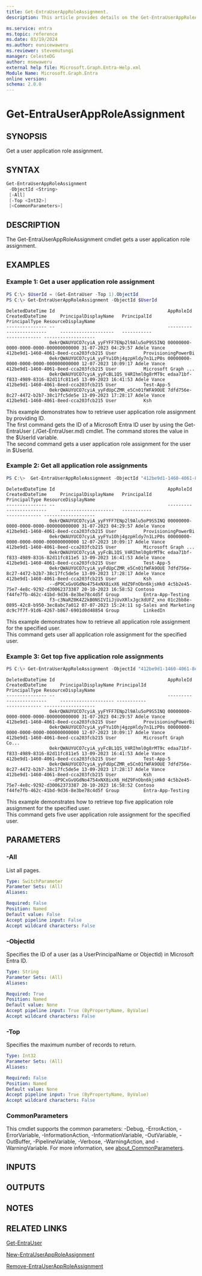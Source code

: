 ```yaml
---
title: Get-EntraUserAppRoleAssignment.
description: This article provides details on the Get-EntraUserAppRoleAssignment command.

ms.service: entra
ms.topic: reference
ms.date: 03/19/2024
ms.author: eunicewaweru
ms.reviewer: stevemutungi
manager: CelesteDG
author: msewaweru
external help file: Microsoft.Graph.Entra-Help.xml
Module Name: Microsoft.Graph.Entra
online version:
schema: 2.0.0
---
```


# Get-EntraUserAppRoleAssignment

## SYNOPSIS
Get a user application role assignment.

## SYNTAX

```powershell
Get-EntraUserAppRoleAssignment
 -ObjectId <String>
 [-All]
 [-Top <Int32>]
 [<CommonParameters>]
```

## DESCRIPTION
The Get-EntraUserAppRoleAssignment cmdlet gets a user application role assignment.

## EXAMPLES

### Example 1: Get a user application role assignment
```powershell
PS C:\> $UserId = (Get-EntraUser -Top 1).ObjectId
PS C:\> Get-EntraUserAppRoleAssignment -ObjectId $UserId
```
```output
DeletedDateTime Id                                          AppRoleId                            CreatedDateTime     PrincipalDisplayName   PrincipalId                          PrincipalType ResourceDisplayName
--------------- --                                          ---------                            ---------------     --------------------   -----------                          ------------- -------------------
                0ekrQWAUYUCO7cyiA_yyFYFF7ENp2l9Alu5oP9S5INQ 00000000-0000-0000-0000-000000000000 31-07-2023 04:29:57 Adele Vance            412be9d1-1460-4061-8eed-cca203fcb215 User          ProvisioningPowerBi
                0ekrQWAUYUCO7cyiA_yyFYu1Ohj4gzpHldy7n1LzP0s 00000000-0000-0000-0000-000000000000 12-07-2023 10:09:17 Adele Vance            412be9d1-1460-4061-8eed-cca203fcb215 User          Microsoft Graph ...
                0ekrQWAUYUCO7cyiA_yyFcBL1QS_V4RIhml0g8rMT9c edaa71bf-f833-4989-8316-82d11fc811e5 13-09-2023 16:41:53 Adele Vance            412be9d1-1460-4061-8eed-cca203fcb215 User          Test-App-5
                0ekrQWAUYUCO7cyiA_yyFdUpCZMR_e5Cn01fWFA9OUE 7dfd756e-8c27-4472-b2b7-38c17fc5de5e 13-09-2023 17:28:17 Adele Vance            412be9d1-1460-4061-8eed-cca203fcb215 User          Ksh
```

This example demonstrates how to retrieve user application role assignment by providing ID.  
The first command gets the ID of a Microsoft Entra ID user by using the Get-EntraUser (./Get-EntraUser.md) cmdlet. 
The command stores the value in the $UserId variable.  
The second command gets a user application role assignment for the user in $UserId.

### Example 2: Get all application role assignments
```powershell
PS C:\>  Get-EntraUserAppRoleAssignment -ObjectId "412be9d1-1460-4061-8eed-cca203fcb215" -All 
```
```output
DeletedDateTime Id                                          AppRoleId                            CreatedDateTime     PrincipalDisplayName   PrincipalId                          PrincipalType ResourceDisplayName
--------------- --                                          ---------                            ---------------     --------------------   -----------                          ------------- -------------------
                0ekrQWAUYUCO7cyiA_yyFYFF7ENp2l9Alu5oP9S5INQ 00000000-0000-0000-0000-000000000000 31-07-2023 04:29:57 Adele Vance            412be9d1-1460-4061-8eed-cca203fcb215 User          ProvisioningPowerBi
                0ekrQWAUYUCO7cyiA_yyFYu1Ohj4gzpHldy7n1LzP0s 00000000-0000-0000-0000-000000000000 12-07-2023 10:09:17 Adele Vance            412be9d1-1460-4061-8eed-cca203fcb215 User          Microsoft Graph ...
                0ekrQWAUYUCO7cyiA_yyFcBL1QS_V4RIhml0g8rMT9c edaa71bf-f833-4989-8316-82d11fc811e5 13-09-2023 16:41:53 Adele Vance            412be9d1-1460-4061-8eed-cca203fcb215 User          Test-App-5
                0ekrQWAUYUCO7cyiA_yyFdUpCZMR_e5Cn01fWFA9OUE 7dfd756e-8c27-4472-b2b7-38c17fc5de5e 13-09-2023 17:28:17 Adele Vance            412be9d1-1460-4061-8eed-cca203fcb215 User          Ksh
                --dP9CxGvUGdNo4754xNX8ixX6_HdZ9FnObn6kjsHk0 4c5b2e45-75e7-4e8c-9292-d30062373387 20-10-2023 16:58:52 Contoso                f44fe7fb-462c-41bd-9d36-8e3be78c4d5f Group         Entra-App-Testing
                f3-c3NaRZ0K4Z2kB0NSIVIiJjUvXRlxJgcXdUFZ_xno 01c2bb8e-0895-42c8-b950-3ec8abc7a012 07-07-2023 15:24:11 sg-Sales and Marketing dc9c7f7f-91d6-4267-b867-6901d0d48854 Group         LinkedIn
```

This example demonstrates how to retrieve all application role assignment for the specified user.   
This command gets user all application role assignment for the specified user.

### Example 3: Get top five application role assignments
```powershell
PS C:\> Get-EntraUserAppRoleAssignment -ObjectId "412be9d1-1460-4061-8eed-cca203fcb215" -Top 5
```
```output
DeletedDateTime Id                                          AppRoleId                            CreatedDateTime     PrincipalDisplayName PrincipalId                          PrincipalType ResourceDisplayName
--------------- --                                          ---------                            ---------------     -------------------- -----------                          ------------- -------------------
                0ekrQWAUYUCO7cyiA_yyFYFF7ENp2l9Alu5oP9S5INQ 00000000-0000-0000-0000-000000000000 31-07-2023 04:29:57 Adele Vance          412be9d1-1460-4061-8eed-cca203fcb215 User          ProvisioningPowerBi
                0ekrQWAUYUCO7cyiA_yyFYu1Ohj4gzpHldy7n1LzP0s 00000000-0000-0000-0000-000000000000 12-07-2023 10:09:17 Adele Vance          412be9d1-1460-4061-8eed-cca203fcb215 User          Microsoft Graph Co...
                0ekrQWAUYUCO7cyiA_yyFcBL1QS_V4RIhml0g8rMT9c edaa71bf-f833-4989-8316-82d11fc811e5 13-09-2023 16:41:53 Adele Vance          412be9d1-1460-4061-8eed-cca203fcb215 User          Test-App-5
                0ekrQWAUYUCO7cyiA_yyFdUpCZMR_e5Cn01fWFA9OUE 7dfd756e-8c27-4472-b2b7-38c17fc5de5e 13-09-2023 17:28:17 Adele Vance          412be9d1-1460-4061-8eed-cca203fcb215 User          Ksh
                --dP9CxGvUGdNo4754xNX8ixX6_HdZ9FnObn6kjsHk0 4c5b2e45-75e7-4e8c-9292-d30062373387 20-10-2023 16:58:52 Contoso              f44fe7fb-462c-41bd-9d36-8e3be78c4d5f Group         Entra-App-Testing
```

This example demonstrates how to retrieve top five application role assignment for the specified user.   
This command gets five user application role assignment for the specified user.

## PARAMETERS

### -All
List all pages.

```yaml
Type: SwitchParameter
Parameter Sets: (All)
Aliases:

Required: False
Position: Named
Default value: False
Accept pipeline input: False
Accept wildcard characters: False
```
### -ObjectId
Specifies the ID of a user (as a UserPrincipalName or ObjectId) in Microsoft Entra ID.

```yaml
Type: String
Parameter Sets: (All)
Aliases:

Required: True
Position: Named
Default value: None
Accept pipeline input: True (ByPropertyName, ByValue)
Accept wildcard characters: False
```

### -Top
Specifies the maximum number of records to return.

```yaml
Type: Int32
Parameter Sets: (All)
Aliases:

Required: False
Position: Named
Default value: None
Accept pipeline input: True (ByPropertyName, ByValue)
Accept wildcard characters: False
```

### CommonParameters
This cmdlet supports the common parameters: -Debug, -ErrorAction, -ErrorVariable, -InformationAction, -InformationVariable, -OutVariable, -OutBuffer, -PipelineVariable, -Verbose, -WarningAction, and -WarningVariable. For more information, see [about_CommonParameters](https://go.microsoft.com/fwlink/?LinkID=113216).

## INPUTS

## OUTPUTS

## NOTES

## RELATED LINKS

[Get-EntraUser](Get-EntraUser.md)

[New-EntraUserAppRoleAssignment](New-EntraUserAppRoleAssignment.md)

[Remove-EntraUserAppRoleAssignment](Remove-EntraUserAppRoleAssignment.md)